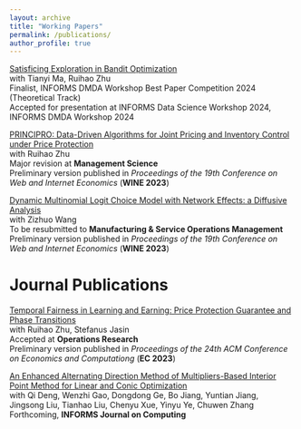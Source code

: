 ```yaml
---
layout: archive
title: "Working Papers"
permalink: /publications/
author_profile: true
---
```


[Satisficing Exploration in Bandit Optimization](http://arxiv.org/abs/2406.06802)\
with Tianyi Ma, Ruihao Zhu\
Finalist, INFORMS DMDA Workshop Best Paper Competition 2024 (Theoretical Track)\
Accepted for presentation at INFORMS Data Science Workshop 2024, INFORMS DMDA Workshop 2024

[PRINCIPRO: Data-Driven Algorithms for Joint Pricing and Inventory Control under Price Protection](https://papers.ssrn.com/sol3/papers.cfm?abstract_id=4511384)\
with Ruihao Zhu\
Major revision at **Management Science**\
Preliminary version published in *Proceedings of the 19th Conference on Web and Internet Economics* (**WINE 2023**)

[Dynamic Multinomial Logit Choice Model with Network Effects: a Diffusive Analysis](https://papers.ssrn.com/sol3/papers.cfm?abstract_id=3939717)\
with Zizhuo Wang\
To be resubmitted to **Manufacturing & Service Operations Management**\
Preliminary version published in *Proceedings of the 19th Conference on Web and Internet Economics* (**WINE 2023**)

Journal Publications
======

[Temporal Fairness in Learning and Earning: Price Protection Guarantee and Phase Transitions](https://papers.ssrn.com/sol3/papers.cfm?abstract_id=4265182)\
with Ruihao Zhu, Stefanus Jasin\
Accepted at **Operations Research**\
Preliminary version published in *Proceedings of the 24th ACM Conference on Economics and Computationg* (**EC 2023**)

[An Enhanced Alternating Direction Method of Multipliers-Based Interior Point Method for Linear and Conic Optimization](https://arxiv.org/abs/2209.01793)\
with Qi Deng, Wenzhi Gao, Dongdong Ge, Bo Jiang, Yuntian Jiang, Jingsong Liu, Tianhao Liu, Chenyu Xue, Yinyu Ye, Chuwen Zhang\
Forthcoming, **INFORMS Journal on Computing**



